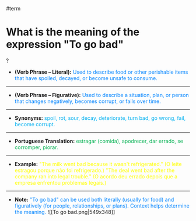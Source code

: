 #term
# What is the meaning of the expression "To go bad"
?
- **(Verb Phrase – Literal):** <span style="color:rgb(0, 132, 255)">Used to describe food or other perishable items that have spoiled, decayed, or become unsafe to consume.</span>
---
- **(Verb Phrase – Figurative):** <span style="color:rgb(0, 132, 255)">Used to describe a situation, plan, or person that changes negatively, becomes corrupt, or fails over time.</span>
---
- **Synonyms:** <span style="color:rgb(0, 176, 240)">spoil, rot, sour, decay, deteriorate, turn bad, go wrong, fail, become corrupt.</span>
---
- **Portuguese Translation:** <span style="color:rgb(0, 176, 80)">estragar (comida), apodrecer, dar errado, se corromper, piorar.</span>
---
- **Example:** <span style="color:rgb(255, 255, 0)">"The milk went bad because it wasn't refrigerated." (O leite estragou porque não foi refrigerado.)
    "The deal went bad after the company ran into legal trouble." (O acordo deu errado depois que a empresa enfrentou problemas legais.)</span>
---
- **Note:** <span style="color:rgb(0, 132, 255)">"To go bad" can be used both literally (usually for food) and figuratively (for people, relationships, or plans). Context helps determine the meaning.</span>
![[To go bad.png|549x348]]
<!--SR:!2025-06-26,17,260-->